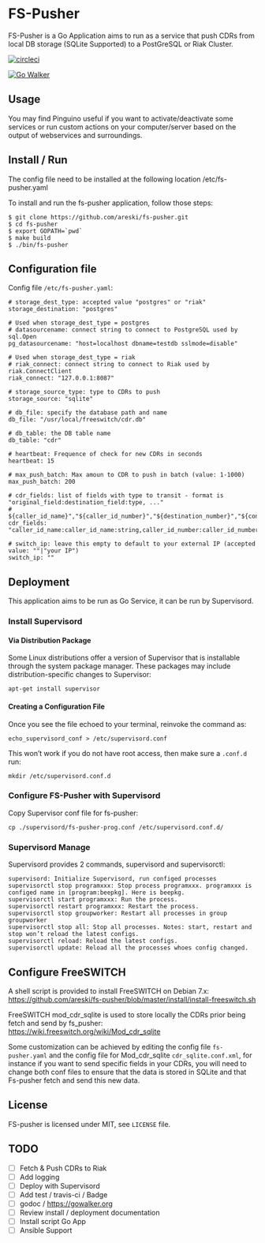 # FS-Pusher

FS-Pusher is a Go Application aims to run as a service that push CDRs from
local DB storage (SQLite Supported) to a PostGreSQL or Riak Cluster.

[![circleci](https://circleci.com/gh/areski/fs-pusher.png)](https://circleci.com/gh/areski/fs-pusher)

[![Go Walker](http://gowalker.org/api/v1/badge)](https://gowalker.org/github.com/areski/fs-pusher)


## Usage

You may find Pinguino useful if you want to activate/deactivate some services or run custom actions on your computer/server based on the output of webservices and surroundings.


## Install / Run

The config file need to be installed at the following location /etc/fs-pusher.yaml

To install and run the fs-pusher application, follow those steps:

    $ git clone https://github.com/areski/fs-pusher.git
    $ cd fs-pusher
    $ export GOPATH=`pwd`
    $ make build
    $ ./bin/fs-pusher


## Configuration file

Config file `/etc/fs-pusher.yaml`:

    # storage_dest_type: accepted value "postgres" or "riak"
    storage_destination: "postgres"

    # Used when storage_dest_type = postgres
    # datasourcename: connect string to connect to PostgreSQL used by sql.Open
    pg_datasourcename: "host=localhost dbname=testdb sslmode=disable"

    # Used when storage_dest_type = riak
    # riak_connect: connect string to connect to Riak used by riak.ConnectClient
    riak_connect: "127.0.0.1:8087"

    # storage_source_type: type to CDRs to push
    storage_source: "sqlite"

    # db_file: specify the database path and name
    db_file: "/usr/local/freeswitch/cdr.db"

    # db_table: the DB table name
    db_table: "cdr"

    # heartbeat: Frequence of check for new CDRs in seconds
    heartbeat: 15

    # max_push_batch: Max amoun to CDR to push in batch (value: 1-1000)
    max_push_batch: 200

    # cdr_fields: list of fields with type to transit - format is "original_field:destination_field:type, ..."
    # ${caller_id_name}","${caller_id_number}","${destination_number}","${context}","${start_stamp}","${answer_stamp}","${end_stamp}",${duration},${billsec},"${hangup_cause}","${uuid}","${bleg_uuid}","${accountcode}
    cdr_fields: "caller_id_name:caller_id_name:string,caller_id_number:caller_id_number:string,destination_number:destination_number:string,context:context:string,start_stamp:start_stamp:date,answer_stamp:answer_stamp:date,end_stamp:end_stamp:date,duration:duration:integer,billsec:billsec:integer,hangup_cause:hangup_cause:integer,uuid:uuid:string,bleg_uuid:bleg_uuid:string,accountcode:accountcode:string"

    # switch_ip: leave this empty to default to your external IP (accepted value: ""|"your IP")
    switch_ip: ""


## Deployment

This application aims to be run as Go Service, it can be run by Supervisord.

### Install Supervisord

#### Via Distribution Package

Some Linux distributions offer a version of Supervisor that is installable through the system package manager. These packages may include distribution-specific changes to Supervisor:

    apt-get install supervisor


#### Creating a Configuration File

Once you see the file echoed to your terminal, reinvoke the command as:

    echo_supervisord_conf > /etc/supervisord.conf

This won’t work if you do not have root access, then make sure a `.conf.d` run:

    mkdir /etc/supervisord.conf.d

### Configure FS-Pusher with Supervisord

Copy Supervisor conf file for fs-pusher:

    cp ./supervisord/fs-pusher-prog.conf /etc/supervisord.conf.d/

### Supervisord Manage

Supervisord provides 2 commands, supervisord and supervisorctl:

    supervisord: Initialize Supervisord, run configed processes
    supervisorctl stop programxxx: Stop process programxxx. programxxx is configed name in [program:beepkg]. Here is beepkg.
    supervisorctl start programxxx: Run the process.
    supervisorctl restart programxxx: Restart the process.
    supervisorctl stop groupworker: Restart all processes in group groupworker
    supervisorctl stop all: Stop all processes. Notes: start, restart and stop won’t reload the latest configs.
    supervisorctl reload: Reload the latest configs.
    supervisorctl update: Reload all the processes whoes config changed.

## Configure FreeSWITCH

A shell script is provided to install FreeSWITCH on Debian 7.x: https://github.com/areski/fs-pusher/blob/master/install/install-freeswitch.sh

FreeSWITCH mod_cdr_sqlite is used to store locally the CDRs prior being fetch and send by fs_pusher: https://wiki.freeswitch.org/wiki/Mod_cdr_sqlite

Some customization can be achieved by editing the config file `fs-pusher.yaml` and the config file for Mod_cdr_sqlite `cdr_sqlite.conf.xml`, for instance if you want to send specific fields in your CDRs, you will need to change both conf files to ensure that the data is stored in SQLite and that Fs-pusher fetch and send this new data.


## License

FS-pusher is licensed under MIT, see `LICENSE` file.


## TODO

- [ ] Fetch & Push CDRs to Riak
- [ ] Add logging
- [ ] Deploy with Supervisord
- [ ] Add test / travis-ci / Badge
- [ ] godoc / https://gowalker.org
- [ ] Review install / deployment documentation
- [ ] Install script Go App
- [ ] Ansible Support
